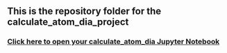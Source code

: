 ## This is the repository folder for the calculate_atom_dia_project
### [Click here to open your calculate_atom_dia Jupyter Notebook](https://bushastrolab.com/hub/user-redirect/git-pull?repo=https%3A%2F%2Fgithub.com%2Fchandrunarayan%2Fastronomy&branch=gh-pages&urlpath=lab%2Ftree%2Fastronomy%2Fprojects%2F5_calculate_atom_dia%2Fcalculate_atom_dia.ipynb?reset)
